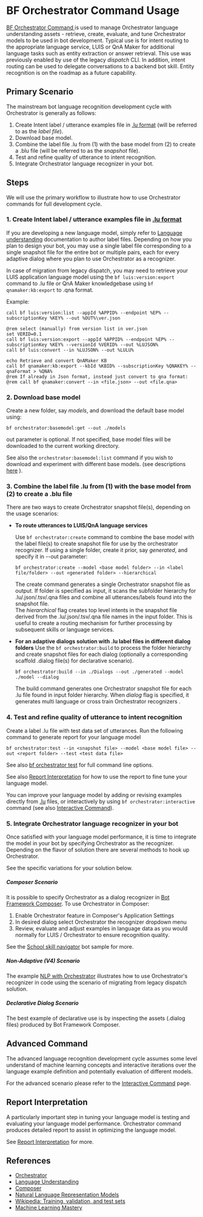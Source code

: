 # BF Orchestrator Command Usage

[BF Orchestrator Command ][1] is used to manage Orchestrator language understanding assets - retrieve, create, evaluate, and tune Orchestrator models to be used in bot development. Typical use is for intent routing to the appropriate language service, LUIS or QnA Maker for additional language tasks such as entity extraction or answer retrieval. This use was previously enabled by use of the legacy *dispatch* CLI. In addition, intent routing can be used to delegate conversations to a backend bot skill. Entity recognition is on the roadmap as a future capability.

## Primary Scenario

The mainstream bot language recognition development cycle with Orchestrator is generally as follows:

1. Create Intent label / utterance examples file in [.lu format][2]  (will be referred to as the *label file*). 
2. Download base model.
3. Combine the label file .lu from (1) with the base model from (2) to create a .blu file (will be referred to as the *snapshot* file). 
4. Test and refine quality of utterance to intent recognition.
5. Integrate Orchestrator language recognizer in your bot.

## Steps

We will use the primary workflow to illustrate how to use Orchestrator commands for full development cycle.

### 1. Create Intent label / utterance examples file in [.lu format][2]

If you are developing a new language model, simply refer to [Language understanding][8] documentation to author label files. Depending on how you plan to design your bot, you may use a single label file corresponding to a single snapshot file for the entire bot or multiple pairs, each for every adaptive dialog where you plan to use Orchestrator as a recognizer. 

In case of migration from legacy dispatch, you may need to retrieve your LUIS application language model using the ```bf luis:version:export``` command to .lu file or QnA Maker knowledgebase using ```bf qnamaker:kb:export```  to .qna format. 

Example:
```Batch
call bf luis:version:list --appId %APPID% --endpoint %EP% --subscriptionKey %KEY% --out %OUT%\ver.json

@rem select (manually) from version list in ver.json
set VERID=0.1
call bf luis:version:export --appId %APPID% --endpoint %EP% --subscriptionKey %KEY% --versionId %VERID% --out %LUJSON%
call bf luis:convert --in %LUJSON% --out %LULU%

echo Retrieve and convert QnAMaker KB
call bf qnamaker:kb:export --kbId %KBID% --subscriptionKey %QNAKEY% --qnaFormat > %QNA% 
@rem If already in Json format, instead just convert to qna format:
@rem call bf qnamaker:convert --in <file.json> --out <file.qna>
```

### 2. Download base model

Create a new folder, say *models*, and download the default base model using: 

```
bf orchestrator:basemodel:get --out ./models
```

out parameter is optional.  If not specified, base model files will be downloaded to the current working directory.

See also the ```orchestrator:basemodel:list``` command if you wish to download and experiment with different base models.  (see descriptions [here][4] ).

### 3. Combine the label file .lu from (1) with the base model from (2) to create a .blu file

There are two ways to create Orchestrator snapshot file(s), depending on the usage scenarios:

- **To route utterances to LUIS/QnA language services**

  Use ```bf orchestrator:create``` command to combine the base model with the label file(s) to create snapshot file for use by the orchestrator recognizer. If using a single folder, create it prior, say *generated*, and specify it in --out parameter:

  ```
  bf orchestrator:create --model <base model folder> --in <label file/folder> --out <generated folder> --hierarchical
  ```

  The create command generates a single Orchestrator snapshot file as output.  If folder is specified as input, it scans the subfolder hierarchy for .lu/.json/.tsv/.qna files and combine all utterances/labels found into the snapshot file.  
  The *hierarchical* flag creates top level intents in the snapshot file derived from the .lu/.json/.tsv/.qna file names in the input folder.  This is useful to create a routing mechanism for further processing by subsequent skills or language services.

- **For an adaptive dialogs solution with .lu label files in different dialog folders** 
  Use the  ```bf orchestrator:build``` to process the folder hierarchy and create snapshot files for each dialog (optionally a corresponding scaffold .dialog file(s) for declarative scenario).

  ```
  bf orchestrator:build --in ./Dialogs --out ./generated --model ./model --dialog
  ```

  The build command generates one Orchestrator snapshot file for each .lu file found in input folder hierarchy.  When *dialog* flag is specified,  it generates multi language or cross train Orchestrator recognizers .

### 4. Test and refine quality of utterance to intent recognition

Create a label .lu file with test data set of utterances. Run the following command to generate report for your language model

```
bf orchestrator:test --in <snapshot file> --model <base model file> --out <report folder> --test <test data file>
```

See also [bf orchestrator test](https://github.com/microsoft/botframework-cli/tree/beta/packages/orchestrator#bf-orchestratortest) for full command line options.

See also [Report Interpretation][6] for how to use the report to fine tune your language model. 

You can improve your language model by adding or revising examples directly from [.lu][2] files, or interactively by using ```bf orchestrator:interactive``` command (see also [Interactive Command][7]).

### 5. Integrate Orchestrator language recognizer in your bot

Once satisfied with your language model performance, it is time to integrate the model in your bot by specifying Orchestrator as the recognizer. Depending on the flavor of solution there are several methods to hook up Orchestrator. 

See the specific variations for your solution below.

##### Composer Scenario

It is possible to specify  Orchestrator as a dialog recognizer in [Bot Framework Composer][5].  To use Orchestrator in Composer:

1. Enable Orchestrator feature in Composer's Application Settings
2. In desired dialog select Orchestrator the recognizer dropdown menu
3. Review, evaluate and adjust examples in language data as you would normally for LUIS / Orchestrator to ensure recognition quality.

See the [School skill navigator](https://github.com/microsoft/BotBuilder-Samples/tree/main/experimental/orchestrator/Composer/01.school-skill-navigator#school-skill-navigator-bot) bot sample for more. 



##### Non-Adaptive (V4) Scenario

The example [NLP with Orchestrator](https://github.com/microsoft/BotBuilder-Samples/tree/main/experimental/orchestrator/csharp_dotnetcore/01.dispatch-bot#nlp-with-orchestrator) illustrates how to use Orchestrator's recognizer in code using the scenario of migrating from legacy dispatch solution.



##### Declarative Dialog Scenario

The best example of declarative use is by inspecting the assets (.dialog files)  produced by Bot Framework Composer.



## Advanced Command

The advanced language recognition development cycle assumes some level understand of machine learning concepts and interactive iterations over the language example definition and potentially evaluation of different models.

For the advanced scenario please refer to the [Interactive Command][7] page.

## Report Interpretation

A particularly important step in tuning your language model is testing and evaluating your language model performance. Orchestrator command produces detailed report to assist in optimizing the language model.

See [Report Interpretation][6] for more.

## References

- [Orchestrator][1]
- [Language Understanding][3]
- [Composer][5]
- [Natural Language Representation Models][4]
- [Wikipedia: Training, validation, and test sets][9]
- [Machine Learning Mastery][10]



[1]:https://aka.ms/bforchestratorcli	"BF Orchestrator CLI"
[2]:https://docs.microsoft.com/en-us/azure/bot-service/file-format/bot-builder-lu-file-format?view=azure-bot-service-4.0 "LU File Format"
[3]:https://docs.microsoft.com/en-us/composer/concept-language-understanding "Language Understanding"
[4]:https://aka.ms/nlrmodels "Orchestrator Base Models"
[5]:https://docs.microsoft.com/en-us/composer/introduction "Composer"
[6]:https://aka.ms/bforchestratorreport "Orchestrator Report"
[7]:https://aka.ms/bforchestratorinteractive "Orchestrator Interactive Command"
[8]:https://docs.microsoft.com/en-us/composer/concept-language-understanding "Language understanding"
[9]:https://en.wikipedia.org/wiki/Training,_validation,_and_test_sets "ML testing"
[10]:https://machinelearningmastery.com/difference-test-validation-datasets/ "Machine Learning Mastery"







